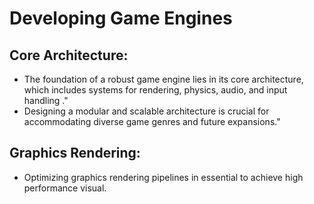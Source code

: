 # Developing Game Engines 
## Core Architecture:
- The foundation of a robust game engine lies in its core architecture,
  which includes systems for rendering, physics, audio, and input
  handling ."
- Designing a modular and scalable architecture is crucial for
  accommodating diverse game genres and future expansions."
## Graphics Rendering:
- Optimizing graphics rendering pipelines in essential to achieve high
  performance visual. 
